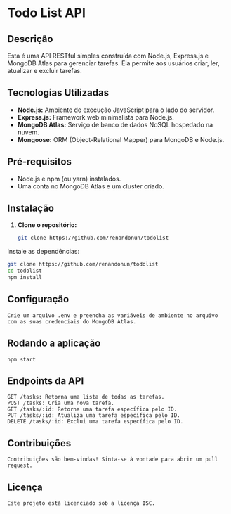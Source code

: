 # Todo List API

## Descrição
Esta é uma API RESTful simples construída com Node.js, Express.js e MongoDB Atlas para gerenciar tarefas. Ela permite aos usuários criar, ler, atualizar e excluir tarefas.

## Tecnologias Utilizadas
* **Node.js:** Ambiente de execução JavaScript para o lado do servidor.
* **Express.js:** Framework web minimalista para Node.js.
* **MongoDB Atlas:** Serviço de banco de dados NoSQL hospedado na nuvem.
* **Mongoose:** ORM (Object-Relational Mapper) para MongoDB e Node.js.

## Pré-requisitos
* Node.js e npm (ou yarn) instalados.
* Uma conta no MongoDB Atlas e um cluster criado.

## Instalação
1. **Clone o repositório:**
   ```bash
   git clone https://github.com/renandonun/todolist

Instale as dependências:

   ```bash
   git clone https://github.com/renandonun/todolist
   cd todolist
   npm install
   ```

## Configuração

    Crie um arquivo .env e preencha as variáveis de ambiente no arquivo com as suas credenciais do MongoDB Atlas.

## Rodando a aplicação

    npm start

## Endpoints da API

    GET /tasks: Retorna uma lista de todas as tarefas.
    POST /tasks: Cria uma nova tarefa.
    GET /tasks/:id: Retorna uma tarefa específica pelo ID.
    PUT /tasks/:id: Atualiza uma tarefa específica pelo ID.
    DELETE /tasks/:id: Exclui uma tarefa específica pelo ID.

## Contribuições

    Contribuições são bem-vindas! Sinta-se à vontade para abrir um pull request.

## Licença

    Este projeto está licenciado sob a licença ISC.
